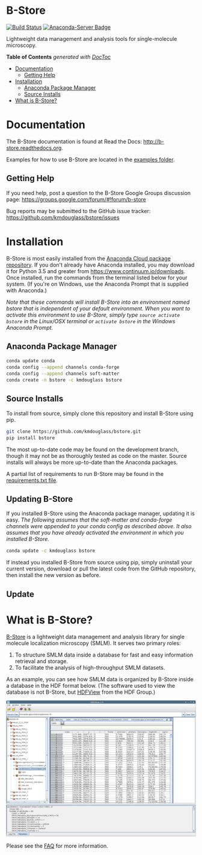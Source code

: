 # B-Store
[![Build Status](https://travis-ci.org/kmdouglass/bstore.svg?branch=master)](https://travis-ci.org/kmdouglass/bstore)
[![Anaconda-Server Badge](https://anaconda.org/kmdouglass/bstore/badges/version.svg)](https://anaconda.org/kmdouglass/bstore)

Lightweight data management and analysis tools for single-molecule microscopy.

<!-- START doctoc generated TOC please keep comment here to allow auto update -->
<!-- DON'T EDIT THIS SECTION, INSTEAD RE-RUN doctoc TO UPDATE -->
**Table of Contents**  *generated with [DocToc](https://github.com/thlorenz/doctoc)*

- [Documentation](#documentation)
  - [Getting Help](#getting-help)
- [Installation](#installation)
  - [Anaconda Package Manager](#anaconda-package-manager)
  - [Source Installs](#source-installs)
- [What is B-Store?](#what-is-b-store)

<!-- END doctoc generated TOC please keep comment here to allow auto update -->

# Documentation

The B-Store documentation is found at Read the Docs:
http://b-store.readthedocs.org.

Examples for how to use B-Store are located in the
[examples folder](https://github.com/kmdouglass/bstore/tree/master/examples).

## Getting Help

If you need help, post a question to the B-Store Google Groups
discussion page: https://groups.google.com/forum/#!forum/b-store

Bug reports may be submitted to the GitHub issue tracker:
https://github.com/kmdouglass/bstore/issues

# Installation
B-Store is most easily installed from the [Anaconda Cloud package repository](https://anaconda.org/kmdouglass/bstore). If you don't already have Anaconda installed, you may download it for Python 3.5 and greater from https://www.continuum.io/downloads. Once installed, run the commands from the terminal listed below for your system. (If you're on Windows, use the Anaconda Prompt that is supplied with Anaconda.)

*Note that these commands will install B-Store into an environment named bstore that is independent of your default environment. When you want to activate this environment to use B-Store, simply type `source activate bstore` in the Linux/OSX terminal or `activate bstore` in the Windows Anaconda Prompt.*

## Anaconda Package Manager
```sh
conda update conda
conda config --append channels conda-forge
conda config --append channels soft-matter
conda create -n bstore -c kmdouglass bstore
```

## Source Installs

To install from source, simply clone this repository and install
B-Store using pip.

```sh
git clone https://github.com/kmdouglass/bstore.git
pip install bstore
```

The most up-to-date code may be found on the development branch,
though it may not be as thoroughly tested as code on the
master. Source installs will always be more up-to-date than the
Anaconda packages.

A partial list of requirements to run B-Store may be found in the
[requirements.txt file](https://github.com/kmdouglass/bstore/blob/master/requirements.txt).

## Updating B-Store

If you installed B-Store using the Anaconda package manager, updating
it is easy. *The following assumes that the soft-matter and
conda-forge channels were appended to your conda config as described
above. It also assumes that you have already activated the environment
in which you installed B-Store.*

```sh
conda update -c kmdouglass bstore
```

If instead you installed B-Store from source using pip, simply
uninstall your current version, download or pull the latest code from
the GitHub repository, then install the new version as before.

## Update

# What is B-Store?

[B-Store](https://github.com/kmdouglass/bstore) is a lightweight data
management and analysis library for single molecule localization
microscopy (SMLM). It serves two primary roles:

1. To structure SMLM data inside a database for fast and easy
   information retrieval and storage.
2. To facilitate the analysis of high-throughput SMLM datasets.

As an example, you can see how SMLM data is organized by B-Store
inside a database in the HDF format below. (The software used to view
the database is not B-Store, but
[HDFView](https://www.hdfgroup.org/products/java/hdfview/) from the
HDF Group.)

<img src="images/database_example_3.png">

Please see the [FAQ](http://b-store.readthedocs.io/en/latest/faq.html)
for more information.
